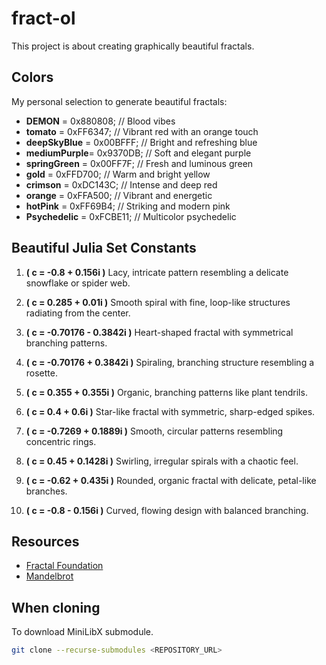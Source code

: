 # fract-ol
This project is about creating graphically beautiful fractals.

## Colors

My personal selection to generate beautiful fractals:

- **DEMON**       = 0x880808;  // Blood vibes
- **tomato**      = 0xFF6347;  // Vibrant red with an orange touch
- **deepSkyBlue** = 0x00BFFF;  // Bright and refreshing blue
- **mediumPurple**= 0x9370DB;  // Soft and elegant purple
- **springGreen** = 0x00FF7F;  // Fresh and luminous green
- **gold**        = 0xFFD700;  // Warm and bright yellow
- **crimson**     = 0xDC143C;  // Intense and deep red
- **orange**      = 0xFFA500;  // Vibrant and energetic
- **hotPink**     = 0xFF69B4;  // Striking and modern pink
- **Psychedelic** = 0xFCBE11;  // Multicolor psychedelic


## Beautiful Julia Set Constants

1. **\( c = -0.8 + 0.156i \)**
   Lacy, intricate pattern resembling a delicate snowflake or spider web.

2. **\( c = 0.285 + 0.01i \)**
   Smooth spiral with fine, loop-like structures radiating from the center.

3. **\( c = -0.70176 - 0.3842i \)**
   Heart-shaped fractal with symmetrical branching patterns.

4. **\( c = -0.70176 + 0.3842i \)**
   Spiraling, branching structure resembling a rosette.

5. **\( c = 0.355 + 0.355i \)**
   Organic, branching patterns like plant tendrils.

6. **\( c = 0.4 + 0.6i \)**
   Star-like fractal with symmetric, sharp-edged spikes.

7. **\( c = -0.7269 + 0.1889i \)**
   Smooth, circular patterns resembling concentric rings.

8. **\( c = 0.45 + 0.1428i \)**
   Swirling, irregular spirals with a chaotic feel.

9. **\( c = -0.62 + 0.435i \)**
   Rounded, organic fractal with delicate, petal-like branches.

10. **\( c = -0.8 - 0.156i \)**
    Curved, flowing design with balanced branching.

## Resources

- [Fractal Foundation](https://fractalfoundation.org/fractivities/FractalPacks-EducatorsGuide.pdf)
- [Mandelbrot](http://warp.povusers.org/Mandelbrot/)


## When cloning

To download MiniLibX submodule.

```bash
git clone --recurse-submodules <REPOSITORY_URL>


